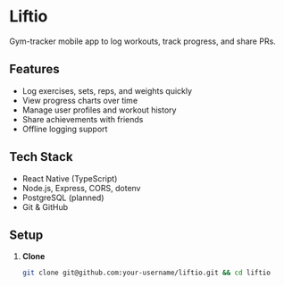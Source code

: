 # Liftio

Gym-tracker mobile app to log workouts, track progress, and share PRs.

## Features

- Log exercises, sets, reps, and weights quickly
- View progress charts over time
- Manage user profiles and workout history
- Share achievements with friends
- Offline logging support

## Tech Stack

- React Native (TypeScript)
- Node.js, Express, CORS, dotenv
- PostgreSQL (planned)
- Git & GitHub

## Setup

1. **Clone**
   ```bash
   git clone git@github.com:your-username/liftio.git && cd liftio
